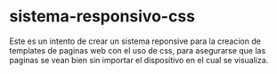 # sistema-responsivo-css

Este es un intento de crear un sistema reponsive para la creacion de templates de paginas web con el uso de css, para asegurarse que
las paginas se vean bien sin importar el dispositivo en el cual se visualiza. 
